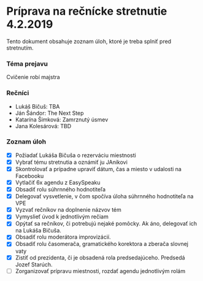 # Príprava na rečnícke stretnutie 4.2.2019
Tento dokument obsahuje zoznam úloh, ktoré je treba splniť pred stretnutím.

### Téma prejavu
Cvičenie robí majstra

### Rečníci
- Lukáš Bičuš: TBA
- Ján Šándor: The Next Step
- Katarína Šimková: Zamrznutý úsmev
- Jana Kolesárová: TBD

### Zoznam úloh
- [x] Požiadať Lukáša Bičuša o rezerváciu miestnosti
- [x] Vybrať tému stretnutia a oznámiť ju JAnikovi
- [x] Skontrolovať a prípadne upraviť dátum, čas a miesto v udalosti na Facebooku
- [x] Vytlačiť 6x agendu z EasySpeaku
- [x] Obsadiť rolu súhrnného hodnotiteľa
- [x] Delegovať vysvetlenie, v čom spočíva úloha súhrnného hodnotiteľa na VPE
- [x] Vyzvať rečníkov na doplnenie názvov tém
- [x] Vymyslieť úvod k jednotlivým rečiam
- [x] Opýtať sa rečníkov, či potrebujú nejaké pomôcky. Ak áno, delegovať ich na Lukáša Bičuša.
- [x] Obsadiť rolu moderátora improvizácií.
- [x] Obsadiť rolu časomerača, gramatického korektora a zberača slovnej vaty
- [x] Zistiť od prezidenta, či je obsadená rola predsedajúceho. Predsedá Jozef Starúch.
- [ ] Zorganizovať prípravu miestnosti, rozdať agendu jednotlivým rolám
